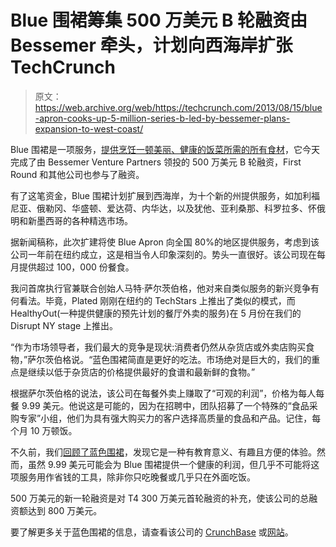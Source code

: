 # Blue 围裙筹集 500 万美元 B 轮融资由 Bessemer 牵头，计划向西海岸扩张 TechCrunch

> 原文：<https://web.archive.org/web/https://techcrunch.com/2013/08/15/blue-apron-cooks-up-5-million-series-b-led-by-bessemer-plans-expansion-to-west-coast/>

Blue 围裙是一项服务，[提供烹饪一顿美丽、健康的饭菜所需的所有食材](https://web.archive.org/web/20221005081513/https://beta.techcrunch.com/2012/09/18/blue-apron-delivers-all-the-ingredients-you-need-to-cook-fresh-meals-every-week/)，它今天完成了由 Bessemer Venture Partners 领投的 500 万美元 B 轮融资，First Round 和其他公司也参与了融资。

有了这笔资金，Blue 围裙计划扩展到西海岸，为十个新的州提供服务，如加利福尼亚、俄勒冈、华盛顿、爱达荷、内华达，以及犹他、亚利桑那、科罗拉多、怀俄明和新墨西哥的各种精选市场。

据新闻稿称，此次扩建将使 Blue Apron 向全国 80%的地区提供服务，考虑到该公司一年前在纽约成立，这是相当令人印象深刻的。势头一直很好。该公司现在每月提供超过 100，000 份餐食。

我问首席执行官兼联合创始人马特·萨尔茨伯格，他对来自类似服务的新兴竞争有何看法。毕竟，Plated 刚刚在纽约的 TechStars 上推出了类似的模式，而 HealthyOut(一种提供健康的预先计划的餐厅外卖的服务)在 5 月份在我们的 Disrupt NY stage 上推出。

“作为市场领导者，我们最大的竞争是现状:消费者仍然从杂货店或外卖店购买食物，”萨尔茨伯格说。“蓝色围裙简直是更好的吃法。市场绝对是巨大的，我们的重点是继续以低于杂货店的价格提供最好的食谱和最新鲜的食物。”

根据萨尔茨伯格的说法，该公司在每餐外卖上赚取了“可观的利润”，价格为每人每餐 9.99 美元。他说这是可能的，因为在招聘中，团队招募了一个特殊的“食品采购专家”小组，他们为具有强大购买力的客户选择高质量的食品和产品。记住，每个月 10 万顿饭。

不久前，我们[回顾了蓝色围裙](https://web.archive.org/web/20221005081513/https://beta.techcrunch.com/tag/blue-apron/)，发现它是一种有教育意义、有趣且方便的体验。然而，虽然 9.99 美元可能会为 Blue 围裙提供一个健康的利润，但几乎不可能将这项服务用作省钱的工具，除非你只吃晚餐或几乎只在外面吃饭。

500 万美元的新一轮融资是对 T4 300 万美元首轮融资的补充，使该公司的总融资额达到 800 万美元。

要了解更多关于蓝色围裙的信息，请查看该公司的 [CrunchBase](https://web.archive.org/web/20221005081513/http://www.crunchbase.com/company/blue-apron) 或[网站](https://web.archive.org/web/20221005081513/http://www.blueapron.com/)。